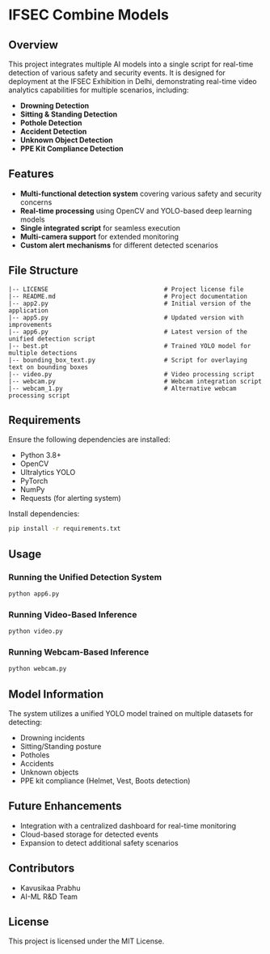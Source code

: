 # IFSEC Combine Models

## Overview
This project integrates multiple AI models into a single script for real-time detection of various safety and security events. It is designed for deployment at the IFSEC Exhibition in Delhi, demonstrating real-time video analytics capabilities for multiple scenarios, including:

- **Drowning Detection**
- **Sitting & Standing Detection**
- **Pothole Detection**
- **Accident Detection**
- **Unknown Object Detection**
- **PPE Kit Compliance Detection**

## Features
- **Multi-functional detection system** covering various safety and security concerns
- **Real-time processing** using OpenCV and YOLO-based deep learning models
- **Single integrated script** for seamless execution
- **Multi-camera support** for extended monitoring
- **Custom alert mechanisms** for different detected scenarios

## File Structure
```
|-- LICENSE                                # Project license file
|-- README.md                              # Project documentation
|-- app2.py                                # Initial version of the application
|-- app5.py                                # Updated version with improvements
|-- app6.py                                # Latest version of the unified detection script
|-- best.pt                                # Trained YOLO model for multiple detections
|-- bounding_box_text.py                   # Script for overlaying text on bounding boxes
|-- video.py                               # Video processing script
|-- webcam.py                              # Webcam integration script
|-- webcam_1.py                            # Alternative webcam processing script
```

## Requirements
Ensure the following dependencies are installed:
- Python 3.8+
- OpenCV
- Ultralytics YOLO
- PyTorch
- NumPy
- Requests (for alerting system)

Install dependencies:
```bash
pip install -r requirements.txt
```

## Usage
### Running the Unified Detection System
```bash
python app6.py
```

### Running Video-Based Inference
```bash
python video.py
```

### Running Webcam-Based Inference
```bash
python webcam.py
```

## Model Information
The system utilizes a unified YOLO model trained on multiple datasets for detecting:
- Drowning incidents
- Sitting/Standing posture
- Potholes
- Accidents
- Unknown objects
- PPE kit compliance (Helmet, Vest, Boots detection)

## Future Enhancements
- Integration with a centralized dashboard for real-time monitoring
- Cloud-based storage for detected events
- Expansion to detect additional safety scenarios

## Contributors
- Kavusikaa Prabhu
- AI-ML R&D Team

## License
This project is licensed under the MIT License.

